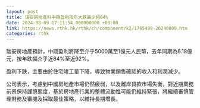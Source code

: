 ```yaml
---
layout: post
title: 瑞安房地產料中期盈利按年大跌最少約84%
date: 2024-08-09 17:11:54.000000000 +08:00
link: https://news.rthk.hk/rthk/ch/component/k2/1765499-20240809.htm
categories: rthk
---
```


瑞安房地產預計，中期盈利將降至介乎5000萬至1億元人民幣，去年同期為6.18億元，按年跌幅介乎近84%至近92%。

盈利下跌，主要由於住宅竣工量下降，導致物業銷售確認的收入和利潤減少。

公司表示，考慮到中國房地產市場仍然疲弱，以及離岸貸款市場失衡，對近期業務前景保持謹慎態度，基於房地產行業的整體流動性可能仍維持緊張，將繼續審慎管理財務及審閱及採取最佳策略，以維持長期增長。
